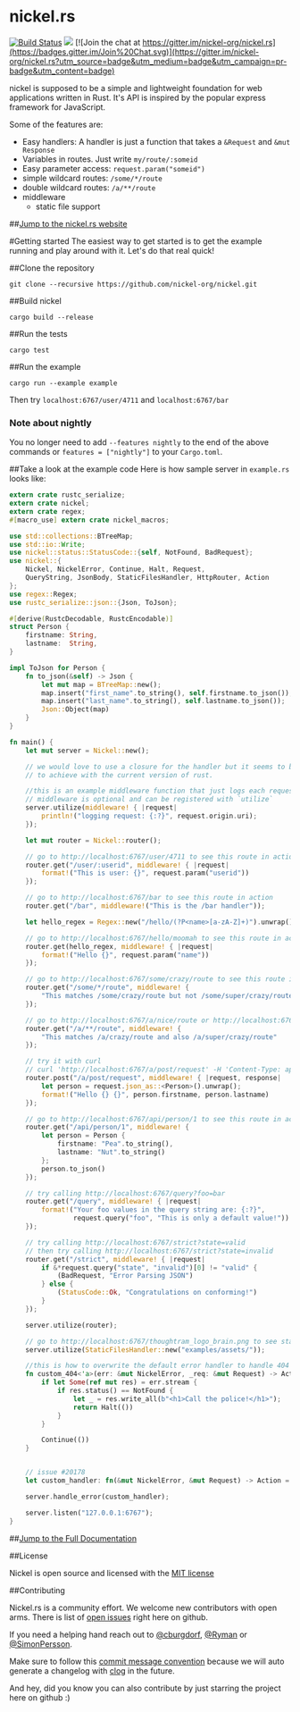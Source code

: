 nickel.rs
=======
[![Build Status](https://travis-ci.org/nickel-org/nickel.rs.png?branch=master)](https://travis-ci.org/nickel-org/nickel.rs)
[![](http://meritbadge.herokuapp.com/nickel)](https://crates.io/crates/nickel)
[![Join the chat at https://gitter.im/nickel-org/nickel.rs](https://badges.gitter.im/Join%20Chat.svg)](https://gitter.im/nickel-org/nickel.rs?utm_source=badge&utm_medium=badge&utm_campaign=pr-badge&utm_content=badge)

nickel is supposed to be a simple and lightweight foundation for web applications written in Rust. It's API is inspired by the popular express framework for JavaScript.

Some of the features are:

* Easy handlers: A handler is just a function that takes a `&Request` and `&mut Response`
* Variables in routes. Just write `my/route/:someid`
* Easy parameter access: `request.param("someid")`
* simple wildcard routes: `/some/*/route`
* double wildcard routes: `/a/**/route`
* middleware
    * static file support

##[Jump to the nickel.rs website](http://nickel.rs)

#Getting started
The easiest way to get started is to get the example running and play around with it. Let's do that real quick!

##Clone the repository

```shell
git clone --recursive https://github.com/nickel-org/nickel.git
```

##Build nickel

```shell
cargo build --release
```

##Run the tests

```shell
cargo test
```

##Run the example

```shell
cargo run --example example
```

Then try `localhost:6767/user/4711` and `localhost:6767/bar`

### Note about nightly

You no longer need to add `--features nightly` to the end of the above commands or `features = ["nightly"]` to your `Cargo.toml`.

##Take a look at the example code
Here is how sample server in `example.rs` looks like:

```rust
extern crate rustc_serialize;
extern crate nickel;
extern crate regex;
#[macro_use] extern crate nickel_macros;

use std::collections::BTreeMap;
use std::io::Write;
use nickel::status::StatusCode::{self, NotFound, BadRequest};
use nickel::{
    Nickel, NickelError, Continue, Halt, Request,
    QueryString, JsonBody, StaticFilesHandler, HttpRouter, Action
};
use regex::Regex;
use rustc_serialize::json::{Json, ToJson};

#[derive(RustcDecodable, RustcEncodable)]
struct Person {
    firstname: String,
    lastname:  String,
}

impl ToJson for Person {
    fn to_json(&self) -> Json {
        let mut map = BTreeMap::new();
        map.insert("first_name".to_string(), self.firstname.to_json());
        map.insert("last_name".to_string(), self.lastname.to_json());
        Json::Object(map)
    }
}

fn main() {
    let mut server = Nickel::new();

    // we would love to use a closure for the handler but it seems to be hard
    // to achieve with the current version of rust.

    //this is an example middleware function that just logs each request
    // middleware is optional and can be registered with `utilize`
    server.utilize(middleware! { |request|
        println!("logging request: {:?}", request.origin.uri);
    });

    let mut router = Nickel::router();

    // go to http://localhost:6767/user/4711 to see this route in action
    router.get("/user/:userid", middleware! { |request|
        format!("This is user: {}", request.param("userid"))
    });

    // go to http://localhost:6767/bar to see this route in action
    router.get("/bar", middleware!("This is the /bar handler"));

    let hello_regex = Regex::new("/hello/(?P<name>[a-zA-Z]+)").unwrap();

    // go to http://localhost:6767/hello/moomah to see this route in action
    router.get(hello_regex, middleware! { |request|
        format!("Hello {}", request.param("name"))
    });

    // go to http://localhost:6767/some/crazy/route to see this route in action
    router.get("/some/*/route", middleware! {
        "This matches /some/crazy/route but not /some/super/crazy/route"
    });

    // go to http://localhost:6767/a/nice/route or http://localhost:6767/a/super/nice/route to see this route in action
    router.get("/a/**/route", middleware! {
        "This matches /a/crazy/route and also /a/super/crazy/route"
    });

    // try it with curl
    // curl 'http://localhost:6767/a/post/request' -H 'Content-Type: application/json;charset=UTF-8'  --data-binary $'{ "firstname": "John","lastname": "Connor" }'
    router.post("/a/post/request", middleware! { |request, response|
        let person = request.json_as::<Person>().unwrap();
        format!("Hello {} {}", person.firstname, person.lastname)
    });

    // go to http://localhost:6767/api/person/1 to see this route in action
    router.get("/api/person/1", middleware! {
        let person = Person {
            firstname: "Pea".to_string(),
            lastname: "Nut".to_string()
        };
        person.to_json()
    });

    // try calling http://localhost:6767/query?foo=bar
    router.get("/query", middleware! { |request|
        format!("Your foo values in the query string are: {:?}",
                request.query("foo", "This is only a default value!"))
    });

    // try calling http://localhost:6767/strict?state=valid
    // then try calling http://localhost:6767/strict?state=invalid
    router.get("/strict", middleware! { |request|
        if &*request.query("state", "invalid")[0] != "valid" {
            (BadRequest, "Error Parsing JSON")
        } else {
            (StatusCode::Ok, "Congratulations on conforming!")
        }
    });

    server.utilize(router);

    // go to http://localhost:6767/thoughtram_logo_brain.png to see static file serving in action
    server.utilize(StaticFilesHandler::new("examples/assets/"));

    //this is how to overwrite the default error handler to handle 404 cases with a custom view
    fn custom_404<'a>(err: &mut NickelError, _req: &mut Request) -> Action {
        if let Some(ref mut res) = err.stream {
            if res.status() == NotFound {
                let _ = res.write_all(b"<h1>Call the police!</h1>");
                return Halt(())
            }
        }

        Continue(())
    }


    // issue #20178
    let custom_handler: fn(&mut NickelError, &mut Request) -> Action = custom_404;

    server.handle_error(custom_handler);

    server.listen("127.0.0.1:6767");
}
```

##[Jump to the Full Documentation](http://nickel-org.github.io/nickel/)

##License

Nickel is open source and licensed with the [MIT license](https://github.com/nickel-org/nickel/blob/master/LICENSE)


##Contributing

Nickel.rs is a community effort. We welcome new contributors with open arms.
There is list of [open issues](https://github.com/nickel-org/nickel/issues?state=open) right here on github.

If you need a helping hand reach out to [@cburgdorf](https://github.com/cburgdorf), [@Ryman](https://github.com/Ryman) or [@SimonPersson](https://github.com/SimonPersson).

Make sure to follow this [commit message convention](https://github.com/ajoslin/conventional-changelog/blob/master/CONVENTIONS.md) because we will auto generate a changelog with [clog](https://github.com/thoughtram/clog) in the future.

And hey, did you know you can also contribute by just starring the project here on github :)
